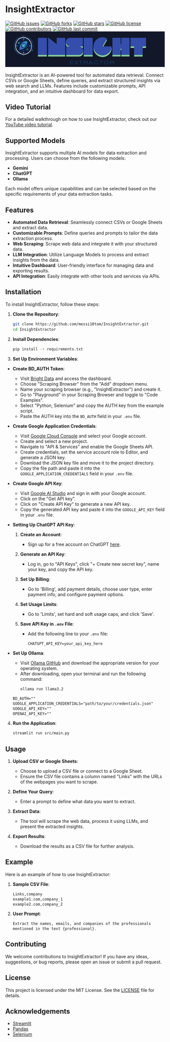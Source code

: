 # InsightExtractor
[![GitHub issues](https://img.shields.io/github/issues/messi10tom/InsightExtractor)](https://github.com/messi10tom/InsightExtractor/issues)
[![GitHub forks](https://img.shields.io/github/forks/messi10tom/InsightExtractor)](https://github.com/messi10tom/InsightExtractor/network)
[![GitHub stars](https://img.shields.io/github/stars/messi10tom/InsightExtractor)](https://github.com/messi10tom/InsightExtractor/stargazers)
[![GitHub license](https://img.shields.io/github/license/messi10tom/InsightExtractor)](https://github.com/messi10tom/InsightExtractor/blob/main/LICENSE)
[![GitHub contributors](https://img.shields.io/github/contributors/messi10tom/InsightExtractor)](https://github.com/messi10tom/InsightExtractor/graphs/contributors)
[![GitHub last commit](https://img.shields.io/github/last-commit/messi10tom/InsightExtractor)](https://github.com/messi10tom/InsightExtractor/commits/main)
![InsightExtractor Banner](./doc/banner.png)

InsightExtractor is an AI-powered tool for automated data retrieval. Connect CSVs or Google Sheets, define queries, and extract structured insights via web search and LLMs. Features include customizable prompts, API integration, and an intuitive dashboard for data export.
## Video Tutorial

For a detailed walkthrough on how to use InsightExtractor, check out our [YouTube video tutorial](https://youtu.be/ATr7Y5CtE1E).

## Supported Models

InsightExtractor supports multiple AI models for data extraction and processing. Users can choose from the following models:

- **Gemini**
- **ChatGPT**
- **Ollama**

Each model offers unique capabilities and can be selected based on the specific requirements of your data extraction tasks.
## Features

- **Automated Data Retrieval**: Seamlessly connect CSVs or Google Sheets and extract data.
- **Customizable Prompts**: Define queries and prompts to tailor the data extraction process.
- **Web Scraping**: Scrape web data and integrate it with your structured data.
- **LLM Integration**: Utilize Language Models to process and extract insights from the data.
- **Intuitive Dashboard**: User-friendly interface for managing data and exporting results.
- **API Integration**: Easily integrate with other tools and services via APIs.

## Installation

To install InsightExtractor, follow these steps:

1. **Clone the Repository**:
    ```sh
    git clone https://github.com/messi10tom/InsightExtractor.git
    cd InsightExtractor
    ```

2. **Install Dependencies**:
    ```sh
    pip install -r requirements.txt
    ```

3. **Set Up Environment Variables**:
- **Create BD_AUTH Token**:
    - Visit [Bright Data](https://brightdata.com/) and access the dashboard.
    - Choose "Scraping Browser" from the "Add" dropdown menu.
    - Name your scraping browser (e.g., "InsightExtractor") and create it.
    - Go to "Playground" in your Scraping Browser and toggle to "Code Examples".
    - Select "Python, Selenium" and copy the AUTH key from the example script.
    - Paste the AUTH key into the `BD_AUTH` field in your `.env` file.

- **Create Google Application Credentials**:
    - Visit [Google Cloud Console](https://console.cloud.google.com/) and select your Google account.
    - Create and select a new project.
    - Navigate to "API & Services" and enable the Google Sheets API.
    - Create credentials, set the service account role to Editor, and generate a JSON key.
    - Download the JSON key file and move it to the project directory.
    - Copy the file path and paste it into the `GOOGLE_APPLICATION_CREDENTIALS` field in your `.env` file.

- **Create Google API Key**:
    - Visit [Google AI Studio](https://aistudio.google.com/welcome) and sign in with your Google account.
    - Click on the "Get API key".
    - Click on "Create API Key" to generate a new API key.
    - Copy the generated API key and paste it into the `GOOGLE_API_KEY` field in your `.env` file.

 - **Setting Up ChatGPT API Key**:

    1. **Create an Account**:
        - Sign up for a free account on ChatGPT [here](https://chat.openai.com/).

    2. **Generate an API Key**:
        - Log in, go to "API Keys", click "+ Create new secret key", name your key, and copy the API key.

    3. **Set Up Billing**:
        - Go to 'Billing', add payment details, choose user type, enter payment info, and configure payment options.

    4. **Set Usage Limits**:
        - Go to 'Limits', set hard and soft usage caps, and click 'Save'.

    5. **Save API Key in `.env` File**:
        - Add the following line to your `.env` file:
            ```env
            CHATGPT_API_KEY=your_api_key_here
            ```

- **Set Up Ollama**:
    - Visit [Ollama GitHub](https://github.com/ollama/ollama) and download the appropriate version for your operating system.
    - After downloading, open your terminal and run the following command:
        ```sh
        ollama run llama3.2
        ```
    ```env
    BD_AUTH=""
    GOOGLE_APPLICATION_CREDENTIALS="path/to/your/credentials.json"
    GOOGLE_API_KEY=""
    OPENAI_API_KEY=""
    ```

4. **Run the Application**:
    ```sh
    streamlit run src/main.py
    ```

## Usage

1. **Upload CSV or Google Sheets**:
    - Choose to upload a CSV file or connect to a Google Sheet.
    - Ensure the CSV file contains a column named "Links" with the URLs of the webpages you want to scrape.

2. **Define Your Query**:
    - Enter a prompt to define what data you want to extract.

3. **Extract Data**:
    - The tool will scrape the web data, process it using LLMs, and present the extracted insights.

4. **Export Results**:
    - Download the results as a CSV file for further analysis.

## Example

Here is an example of how to use InsightExtractor:

1. **Sample CSV File**:
    ```csv
    Links,company
    example1.com,company_1
    example2.com,company_2
    ```

2. **User Prompt**:
    ```
    Extract the names, emails, and companies of the professionals mentioned in the text {professional}.
    ```

## Contributing

We welcome contributions to InsightExtractor! If you have any ideas, suggestions, or bug reports, please open an issue or submit a pull request.

## License

This project is licensed under the MIT License. See the [LICENSE](LICENSE) file for details.

## Acknowledgements

- [Streamlit](https://streamlit.io/)
- [Pandas](https://pandas.pydata.org/)
- [Selenium](https://www.selenium.dev/)
